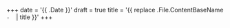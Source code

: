 +++
date = '{{ .Date }}'
draft = true
title = '{{ replace .File.ContentBaseName `-` ` ` | title }}'
+++
